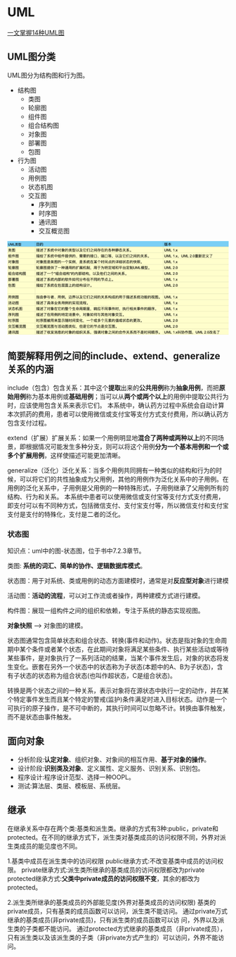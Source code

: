 # UML
[一文掌握14种UML图](https://cloud.tencent.com/developer/article/1684161)

## UML图分类

UML图分为结构图和行为图。

* 结构图
  * 类图
  * 轮廓图
  * 组件图
  * 组合结构图
  * 对象图
  * 部署图
  * 包图
* 行为图
  * 活动图
  * 用例图
  * 状态机图
  * 交互图
    * 序列图
    * 时序图
    * 通讯图
    * 交互概览图

<img src="https://raw.githubusercontent.com/Light-Towers/picture/master/noctilucent-lamp/pz11lyuob7.png" alt="img" style="zoom:150%;" />



## 简要解释用例之间的include、extend、generalize关系的内涵
include（包含）包含关系：其中这个**提取**出来的**公共用例**称为**抽象用例**，而把**原始用例**称为基本用例或**基础用例**；当可以从**两个或两个以上**的用例中提取公共行为时，应该使用包含关系来表示它们。
本系统中，确认药方过程中系统会自动计算本次抓药的费用，患者可以使用微信或支付宝等支付方式支付费用，所以确认药方包含支付过程。

extend（扩展）扩展关系：如果一个用例明显地**混合了两种或两种以上**的不同场景，即根据情况可能发生多种分支，则可以将这个用例**分为一个基本用例和一个或多个扩展用例**，这样使描述可能更加清晰。

generalize（泛化）泛化关系：当多个用例共同拥有一种类似的结构和行为的时候，可以将它们的共性抽象成为父用例，其他的用例作为泛化关系中的子用例。在用例的泛化关系中，子用例是父用例的一种特殊形式，子用例继承了父用例所有的结构、行为和关系。
本系统中患者可以使用微信或支付宝等支付方式支付费用，即支付可以有不同种方式，包括微信支付、支付宝支付等，所以微信支付和支付宝支付是支付的特殊化，支付是二者的泛化。



### 状态图

知识点：uml中的图-状态图，位于书中7.2.3章节。

类图: **系统的词汇、简单的协作、逻辑数据库模式**。

状态图：用于对系统、类或用例的动态方面建模时，通常是对**反应型对象**进行建模

活动图：**活动的流程**，可以对工作流或者操作，两种建模方式进行建模。

构件图：展现一组构件之间的组织和依赖，专注于系统的静态实现视图。

**对象快照** –> 对象图的建模。

状态图通常包含简单状态和组合状态、转换(事件和动作)。状态是指对象的生命周期中某个条件或者某个状态，在此期间对象将满足某些条件、执行某些活动或等待某些事件，是对象执行了一系列活动的结果，当某个事件发生后，对象的状态将发生变化。嵌套在另外一个状态中的状态称为子状态(本题中的A、B为子状态)，含有子状态的状态称为组合状态(也叫作超状态，C是组合状态)。

转换是两个状态之间的一种关系，表示对象将在源状态中执行一定的动作，并在某个特定事件发生而且某个特定的警戒(监护)条件满足时进入目标状态。动作是一个可执行的原子操作，是不可中断的，其执行时间可以忽略不计。转换由事件触发，而不是状态由事件触发。





## 面向对象

* 分析阶段:**认定对象**、组织对象、对象间的相互作用、**基于对象的操作**。
* 设计阶段:**识别类及对象**、定义属性、定义服务、识别关系、识别包。
* 程序设计:程序设计范型、选择一种OOPL。
* 测试:算法层、类层、模板层、系统层。



## 继承

在继承关系中存在两个类:基类和派生类。继承的方式有3种:public，private和protected。在不同的继承方式下，派生类对基类成员的访问权限不同，外界对派生类成员的能见度也不同。

1.基类中成员在派生类中的访问权限
public继承方式:不改变基类中成员的访问权限。
private继承方式:派生类所继承的基类成员的访问权限都改为private
protected继承方式:**父类中private成员的访问权限不变**，其余的都改为protected。

2.派生类所继承的基类成员的外部能见度(外界对基类成员的访问权限)
基类的private成员，只有基类的成员函数可以访问，派生类不能访问。
通过private万式继承的基类成员(非private成员)，只有派生类的成员函数可以访 问，外界以及派生类的子类都不能访问。
通过protected方式继承的基类成员（非private成员），只有派生类以及该派生类的子类（非private方式产生的）可以访问，外界不能访问。
